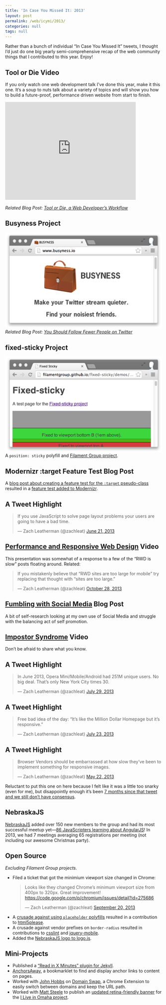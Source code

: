 ```yaml
---
title: 'In Case You Missed It: 2013'
layout: post
permalink: /web/icymi/2013/
categories: null
tags: null
---
```


Rather than a bunch of individual “In Case You Missed It” tweets, I thought I’d just do one big yearly semi-comprehensive recap of the web community things that I contributed to this year. Enjoy!

## Tool or Die <span class="tag video">Video</span>

If you only watch one web development talk I’ve done this year, make it this one. It’s a soup to nuts talk about a variety of topics and will show you how to build a future-proof, performance driven website from start to finish.

<div class="fluid-width-video-wrapper">
<iframe width="420" height="315" src="https://www.youtube.com/embed/NkVmhe-vvAo" frameborder="0" allowfullscreen></iframe>
</div>

*Related Blog Post: [Tool or Die, a Web Developer’s Workflow](/web/tool-or-die/)*

## Busyness <span class="tag project">Project</span>

[![busyness.io](/web/img/posts/hindsight/business.png)](http://busyness.io)
*Related Blog Post: [You Should Follow Fewer People on Twitter](/web/busyness/)*

## fixed-sticky <span class="tag project">Project</span>

[![fixed-sticky](/web/img/posts/hindsight/fixed-sticky.png)](https://github.com/filamentgroup/fixed-sticky) A `position: sticky` polyfill and [Filament Group project](https://github.com/filamentgroup/fixed-sticky).

## Modernizr :target Feature Test <span class="tag blog-post">Blog Post</span>

A [blog post about creating a feature test for the `:target` pseudo-class](/web/moving-target/) resulted in a [feature test added to Modernizr](https://github.com/Modernizr/Modernizr/commit/824e4d6a547e2cc59969faa5616c0eaf7e547788). 

## A <span class="tag tweet">Tweet</span> Highlight
<blockquote class="twitter-tweet" lang="en"><p>If you use JavaScript to solve page layout problems your users are going to have a bad time.</p>&mdash; Zach Leatherman (@zachleat) <a href="https://twitter.com/zachleat/statuses/348161802389049344">June 21, 2013</a></blockquote>

## [Performance and Responsive Web Design](/web/rwd-perf/) <span class="tag video">Video</span>

This presentation was somewhat of a response to a few of the “RWD is slow” posts floating around. Related:

<blockquote class="twitter-tweet" lang="en"><p>If you mistakenly believe that “RWD sites are too large for mobile” try replacing that thought with “sites are too large.”</p>&mdash; Zach Leatherman (@zachleat) <a href="https://twitter.com/zachleat/statuses/394853543506501632">October 28, 2013</a></blockquote>

## [Fumbling with Social Media](/web/fumbling-with-social-media/) <span class="tag blog-post">Blog Post</span>

A bit of self-research looking at my own use of Social Media and struggle with the balancing act of self promotion.

## [Impostor Syndrome](/web/impostor/) <span class="tag video">Video</span>

Don’t be afraid to share what you know.

## A <span class="tag tweet">Tweet</span> Highlight
<blockquote class="twitter-tweet" lang="en"><p>In June 2013, Opera Mini/Mobile/Android had 251M unique users. No big deal. That’s only New York City times 30.</p>&mdash; Zach Leatherman (@zachleat) <a href="https://twitter.com/zachleat/statuses/361928822838403072">July 29, 2013</a></blockquote>

## A <span class="tag tweet">Tweet</span> Highlight
<blockquote class="twitter-tweet" lang="en"><p>Free bad idea of the day: “It’s like the Million Dollar Homepage but it’s responsive.”</p>&mdash; Zach Leatherman (@zachleat) <a href="https://twitter.com/zachleat/statuses/359695535298461698">July 23, 2013</a></blockquote>

## A <span class="tag tweet">Tweet</span> Highlight
<blockquote class="twitter-tweet" lang="en"><p>Browser Vendors should be embarrassed at how slow they’ve been to implement something for responsive images.</p>&mdash; Zach Leatherman (@zachleat) <a href="https://twitter.com/zachleat/statuses/337233815036624896">May 22, 2013</a></blockquote>

Reluctant to put this one on here because I felt like it was a little too snarky (even for me), but disappointly enough it’s been [7 months since that tweet and we still don’t have consensus](http://filamentgroup.com/lab/ricg_update/).

## NebraskaJS

[NebraskaJS](http://nebraskajs.com/) added over 150 new members to the group and had its most successful meetup yet—[86 JavaScripters learning about AngularJS](http://www.meetup.com/nebraskajs/events/113451292/)! In 2013, we had 7 meetings averaging 65 registrations per meeting (not including our awesome Christmas party).

## Open Source

*Excluding Filament Group projects.*

* Filed a ticket that got the minimium viewport size changed in Chrome: <blockquote class="twitter-tweet" lang="en"><p>Looks like they changed Chrome’s minimum viewport size from 400px to 320px. Great improvement! <a href="https://code.google.com/p/chromium/issues/detail?id=275686">https://code.google.com/p/chromium/issues/detail?id=275686</a></p>&mdash; Zach Leatherman (@zachleat) <a href="https://twitter.com/zachleat/statuses/381087403236007936">September 20, 2013</a></blockquote>
* A [crusade against using `placeholder` polyfills](https://github.com/h5bp/html5please/commit/5eff35c47fefd6950092beeaeed932f9e5c5dde3) resulted in a contribution to [html5please](http://html5please.com/#placeholder).
* A crusade against vendor prefixes on `border-radius` resulted in contributions to [csslint](https://github.com/stubbornella/csslint/commit/6fd5672e0b4ff09485de9990a127317cdf9a9afd) and [jquery-mobile](https://github.com/jquery/jquery-mobile/commit/eb42ca8116bad48e91679077551368b5bc2a9353).
* Added the [NebraskaJS logo to logo.js](https://github.com/voodootikigod/logo.js/commit/0aa3c656abd2781a039643e3cde5fcf08d296ef1).

## Mini-Projects

* Published a [“Read in X Minutes” plugin for Jekyll](https://gist.github.com/zachleat/5792681).
* [AnchorsAway](https://gist.github.com/zachleat/6386606), a bookmarklet to find and display anchor links to content on pages.
* Worked with [John Hobbs](https://twitter.com/jmhobbs) on [Domain Swap](https://chrome.google.com/webstore/detail/domain-swap/ngiiihlebepigjbefembddhdplmaghep/), a Chrome Extension to easily switch between domains and keep the URL path.
* Worked with [Matt Steele](https://twitter.com/mattdsteele) to publish an [updated retina-friendly banner](https://github.com/zachleat/iliveinomaha-banner) for the [I Live in Omaha project](https://twitter.com/iliveinomaha).
